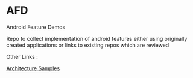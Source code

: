 # AFD
Android Feature Demos
<p> Repo to collect implementation of android features either using originally created applications or links to existing repos which are reviewed </p> 

Other Links : 
<p>
  <a href="https://github.com/android/architecture-samples">Architecture Samples</a>
</p>
